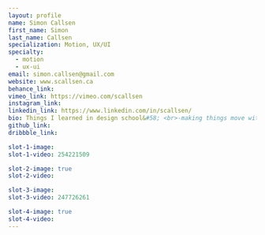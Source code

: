 ```yaml
---
layout: profile
name: Simon Callsen
first_name: Simon
last_name: Callsen
specialization: Motion, UX/UI
specialty:
  - motion
  - ux-ui
email: simon.callsen@gmail.com
website: www.scallsen.ca
behance_link:
vimeo_link: https://vimeo.com/scallsen
instagram_link:
linkedin_link: https://www.linkedin.com/in/scallsen/
bio: Things I learned in design school&#58; <br>-making things move with my computer </br>-doing the interface thing
github_link:
dribbble_link:

slot-1-image:
slot-1-video: 254221509

slot-2-image: true
slot-2-video:

slot-3-image:
slot-3-video: 247726261

slot-4-image: true
slot-4-video:
---
```

